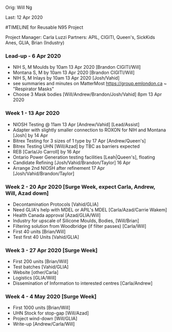 Orig: Will Ng

Last: 12 Apr 2020

#TIMELINE for Reusable N95 Project

Project Manager: Carla Luzzi
Partners: APIL, CIGITI, Queen's, SickKids Anes, GLIA, Brian (Industry)

### Lead-up - 6 Apr 2020 
- NIH S, M Moulds by 10am 13 Apr 2020 [Brandon CIGITI/Will]
- Montana S, M by 10am 13 Apr 2020 [Brandon CIGITI/Will]
- NIH S, M Inlays by 10am 13 Apr 2020 [Josh/Vahid]
- see summaries and minutes on MatterMost https://group.emlondon.ca ~ "Respirator Masks"
- Choose 3 Mask bodies [Will/Andrew/Brandon/Josh/Vahid] 8pm 13 Apr 2020

### Week 1 - 13 Apr 2020
- NIOSH Testing @ 11am 13 Apr [Andrew/Vahid] [Lead/Assist]
- Adapter with slightly smaller connection to ROXON for NIH and Montana [Josh] by 14 Apr
- Bitrex Testing for 3 sizes of 1 type by 17 Apr [Andrew/Queen's]
- Bitrex Testing UHN [Will/Azad] by TBC as barriers expected
- REB [Carla/Jo Carroll] by 16 Apr
- Ontario Power Generation testing facilities [Leah|Queen's], floating
- Candidate Refining [Josh/Vahid/Brandon/Taylor] 16 Apr 
- Arrange 2nd NIOSH after refinement 17 Apr [Josh/Vahid/Brandon/Taylor]

### Week 2 - 20 Apr 2020 [Surge Week, expect Carla, Andrew, Will, Azad down]
- Decontamination Protocols [Vahid/GLIA]
- Need GLIA's help with MDEL or APIL's MDEL [Carla/Azad/Carrie Wakem]
- Health Canada approval [Azad/GLIA/Will]
- Industry for upscale of Silicone Moulds, Bodies, [Will/Brian]
- Filtering solution from Woodbridge (if filter passes) [Carla/Will]
- First 40 units [Brian/Will]
- Test first 40 Units [Vahid/GLIA]

### Week 3 - 27 Apr 2020 [Surge Week]
- First 200 units [Brian/Will]
- Test batches [Vahid/GLIA]
- Website [other/Carla]
- Logistics [GLIA/Will]
- Dissemination of Information to interested centres [Carla/Andrew]

### Week 4 - 4 May 2020 [Surge Week]
- First 1000 units [Brian/Will]
- UHN Stock for stop-gap [Will/Azad]
- Project wind-down [Will/GLIA] 
- Write-up [Andrew/Carla/Will]
